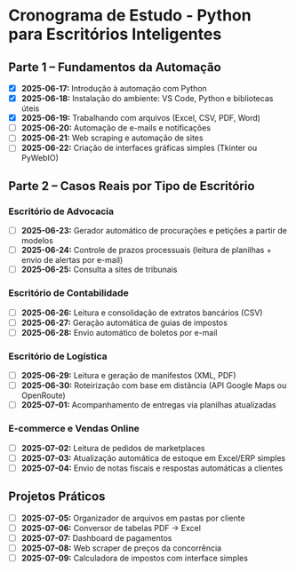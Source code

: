 # Cronograma de Estudo - Python para Escritórios Inteligentes

## Parte 1 – Fundamentos da Automação

- [X] **2025-06-17:** Introdução à automação com Python
- [X] **2025-06-18:** Instalação do ambiente: VS Code, Python e bibliotecas úteis
- [X] **2025-06-19:** Trabalhando com arquivos (Excel, CSV, PDF, Word)
- [ ] **2025-06-20:** Automação de e-mails e notificações
- [ ] **2025-06-21:** Web scraping e automação de sites
- [ ] **2025-06-22:** Criação de interfaces gráficas simples (Tkinter ou PyWebIO)

## Parte 2 – Casos Reais por Tipo de Escritório

### Escritório de Advocacia
- [ ] **2025-06-23:** Gerador automático de procurações e petições a partir de modelos
- [ ] **2025-06-24:** Controle de prazos processuais (leitura de planilhas + envio de alertas por e-mail)
- [ ] **2025-06-25:** Consulta a sites de tribunais

### Escritório de Contabilidade
- [ ] **2025-06-26:** Leitura e consolidação de extratos bancários (CSV)
- [ ] **2025-06-27:** Geração automática de guias de impostos
- [ ] **2025-06-28:** Envio automático de boletos por e-mail

### Escritório de Logística
- [ ] **2025-06-29:** Leitura e geração de manifestos (XML, PDF)
- [ ] **2025-06-30:** Roteirização com base em distância (API Google Maps ou OpenRoute)
- [ ] **2025-07-01:** Acompanhamento de entregas via planilhas atualizadas

### E-commerce e Vendas Online
- [ ] **2025-07-02:** Leitura de pedidos de marketplaces
- [ ] **2025-07-03:** Atualização automática de estoque em Excel/ERP simples
- [ ] **2025-07-04:** Envio de notas fiscais e respostas automáticas a clientes

## Projetos Práticos

- [ ] **2025-07-05:** Organizador de arquivos em pastas por cliente
- [ ] **2025-07-06:** Conversor de tabelas PDF → Excel
- [ ] **2025-07-07:** Dashboard de pagamentos
- [ ] **2025-07-08:** Web scraper de preços da concorrência
- [ ] **2025-07-09:** Calculadora de impostos com interface simples